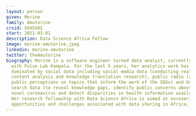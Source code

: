 ```yaml
---
layout: person
given: Morine
family: Amutorine
crsid: XXXXX02
start: 2021-03-01
description: Data Science Africa Fellow
image: morine-amutorine.jpeg
linkedin: morine-amutorine
twitter: theAmutorine
biography: Morine is a software engineer turned data analyst, currently working
  with Pulse Lab Kampala. For the last 5 years, her analytics work has been
  dominated by social data including social media data (conducting real-time
  content analysis and knowledge translation research), public radio (analysing
  public perceptions on topics that inform the work of the SDGs) and Google
  search data (to reveal knowledge gaps, identify public concerns about the
  novel coronavirus and detect disparities in health information availability).
  Her research fellowship with Data Science Africa is aimed at uncovering
  opportunities and challenges associated with data sharing in Africa.
---
```

